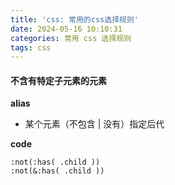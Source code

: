 ```yaml
---
title: 'css: 常用的css选择规则'
date: 2024-05-16 10:10:31
categories: 常用 css 选择规则
tags: css
---
```


#### 不含有特定子元素的元素

**alias**

- 某个元素（不包含 | 没有）指定后代

**code**

```less
:not(:has( .child )) 
:not(&:has( .child ))
```
